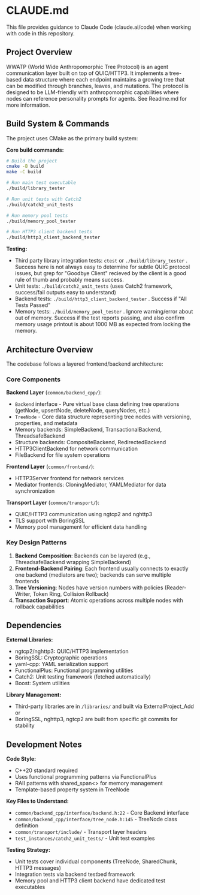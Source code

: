 # CLAUDE.md

This file provides guidance to Claude Code (claude.ai/code) when working with code in this repository.

## Project Overview

WWATP (World Wide Anthropomorphic Tree Protocol) is an agent communication layer built on top of QUIC/HTTP3. It implements a tree-based data structure where each endpoint maintains a growing tree that can be modified through branches, leaves, and mutations. The protocol is designed to be LLM-friendly with anthropomorphic capabilities where nodes can reference personality prompts for agents. See Readme.md for more information.

## Build System & Commands

The project uses CMake as the primary build system:

**Core build commands:**
```bash
# Build the project
cmake -B build
make -C build

# Run main test executable
./build/library_tester

# Run unit tests with Catch2
./build/catch2_unit_tests

# Run memory pool tests
./build/memory_pool_tester

# Run HTTP3 client backend tests
./build/http3_client_backend_tester
```

**Testing:**
- Third party library integration tests: `ctest` or `./build/library_tester` .  Success here is not always easy to determine for subtle QUIC protocol issues, but grep for "Goodbye Client" recieved by the client is a good rule of thumb and probably means success.
- Unit tests: `./build/catch2_unit_tests` (uses Catch2 framework, success/fail outputs easy to understand)
- Backend tests: `./build/http3_client_backend_tester` . Success if "All Tests Passed"
- Memory tests: `./build/memory_pool_tester` . Ignore warning/error about out of memory.  Success if the test reports passing, and also confirm memory usage printout is about 1000 MB as expected from locking the memory.

## Architecture Overview

The codebase follows a layered frontend/backend architecture:

### Core Components

**Backend Layer** (`common/backend_cpp/`):
- `Backend` interface - Pure virtual base class defining tree operations (getNode, upsertNode, deleteNode, queryNodes, etc.)
- `TreeNode` - Core data structure representing tree nodes with versioning, properties, and metadata
- Memory backends: SimpleBackend, TransactionalBackend, ThreadsafeBackend
- Structure backends: CompositeBackend, RedirectedBackend  
- HTTP3ClientBackend for network communication
- FileBackend for file system operations

**Frontend Layer** (`common/frontend/`):
- HTTP3Server frontend for network services
- Mediator frontends: CloningMediator, YAMLMediator for data synchronization

**Transport Layer** (`common/transport/`):
- QUIC/HTTP3 communication using ngtcp2 and nghttp3
- TLS support with BoringSSL
- Memory pool management for efficient data handling

### Key Design Patterns

1. **Backend Composition**: Backends can be layered (e.g., ThreadsafeBackend wrapping SimpleBackend)
2. **Frontend-Backend Pairing**: Each frontend usually connects to exactly one backend (mediators are two); backends can serve multiple frontends
3. **Tree Versioning**: Nodes have version numbers with policies (Reader-Writer, Token Ring, Collision Rollback)
4. **Transaction Support**: Atomic operations across multiple nodes with rollback capabilities

## Dependencies

**External Libraries:**
- ngtcp2/nghttp3: QUIC/HTTP3 implementation
- BoringSSL: Cryptographic operations
- yaml-cpp: YAML serialization support
- FunctionalPlus: Functional programming utilities
- Catch2: Unit testing framework (fetched automatically)
- Boost: System utilities

**Library Management:**
- Third-party libraries are in `/libraries/` and built via ExternalProject_Add or
- BoringSSL, nghttp3, ngtcp2 are built from specific git commits for stability

## Development Notes

**Code Style:**
- C++20 standard required
- Uses functional programming patterns via FunctionalPlus
- RAII patterns with shared_span<> for memory management
- Template-based property system in TreeNode

**Key Files to Understand:**
- `common/backend_cpp/interface/backend.h:22` - Core Backend interface
- `common/backend_cpp/interface/tree_node.h:145` - TreeNode class definition
- `common/transport/include/` - Transport layer headers
- `test_instances/catch2_unit_tests/` - Unit test examples

**Testing Strategy:**
- Unit tests cover individual components (TreeNode, SharedChunk, HTTP3 messages)
- Integration tests via backend testbed framework
- Memory pool and HTTP3 client backend have dedicated test executables